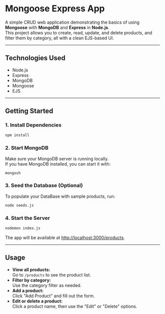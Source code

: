 # Mongoose Express App

A simple CRUD web application demonstrating the basics of using **Mongoose** with **MongoDB** and **Express** in **Node.js**.  
This project allows you to create, read, update, and delete products, and filter them by category, all with a clean EJS-based UI.

---

## Technologies Used

- Node.js
- Express
- MongoDB
- Mongoose
- EJS

---

## Getting Started

### 1. Install Dependencies

```bash
npm install
```

### 2. Start MongoDB

Make sure your MongoDB server is running locally.  
If you have MongoDB installed, you can start it with:

```bash
mongosh
```

### 3. Seed the Database (Optional)

To populate your DataBase with sample products, run:

```bash
node seeds.js
```

### 4. Start the Server

```bash
nodemon index.js
```

The app will be available at [http://localhost:3000/products](http://localhost:3000/products).

---

## Usage

- **View all products:**  
  Go to `/products` to see the product list.
- **Filter by category:**  
  Use the category filter as needed.
- **Add a product:**  
  Click "Add Product" and fill out the form.
- **Edit or delete a product:**  
  Click a product name, then use the "Edit" or "Delete" options.

